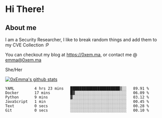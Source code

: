# Hi There!

## About me
I am a Security Researcher, I like to break random things and add them to my CVE Collection :P 

You can checkout my blog at https://0xem.ma, or contact me @ [emma@0xem.ma](mailto:emma@0xem.ma)

She/Her

[![0xEmma's github stats](https://github-readme-stats.vercel.app/api?username=0xEmma&count_private=true&show_icons=true&theme=dark)](https://github.com/0xEmma)
<!--START_SECTION:waka-->

```text
YAML         4 hrs 23 mins   ██████████████████████▒░░   89.91 %
Docker       17 mins         █▓░░░░░░░░░░░░░░░░░░░░░░░   06.09 %
Python       9 mins          ▓░░░░░░░░░░░░░░░░░░░░░░░░   03.12 %
JavaScript   1 min           ░░░░░░░░░░░░░░░░░░░░░░░░░   00.45 %
Text         0 secs          ░░░░░░░░░░░░░░░░░░░░░░░░░   00.28 %
Git          0 secs          ░░░░░░░░░░░░░░░░░░░░░░░░░   00.10 %
```

<!--END_SECTION:waka-->
